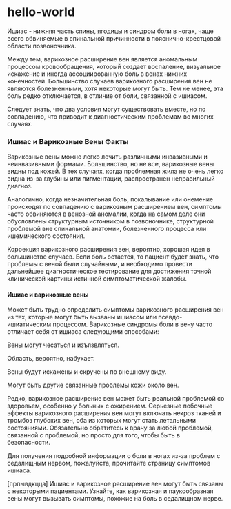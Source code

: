 # hello-world
Ишиас - нижняя часть спины, ягодицы и синдром боли в ногах, чаще всего обвиняемые в спинальной причинности в пояснично-крестцовой области позвоночника. </p><p>  Между тем, варикозное расширение вен является аномальным процессом кровообращения, который создает воспаление, визуальное искажение и иногда ассоциированную боль в венах нижних конечностей.<!--more-->  Большинство случаев варикозного расширения вен не являются болезненными, хотя некоторые могут быть.  Тем не менее, эта боль редко отключается, в отличие от боли, связанной с ишиасом. </p><p>  Следует знать, что два условия могут существовать вместе, но по совпадению, что приводит к диагностическим проблемам во многих случаях. </p><p></p><h3>  Ишиас и Варикозные Вены Факты </h3><p>  Варикозные вены можно легко лечить различными инвазивными и неинвазивными формами.  Большинство, но не все, варикозные вены видны под кожей.  В тех случаях, когда проблемная жила не очень легко видна из-за глубины или пигментации, распространен неправильный диагноз. </p><p>  Аналогично, когда незначительная боль, покалывание или онемение происходят по совпадению с варикозным расширением вен, симптомы часто обвиняются в венозной аномалии, когда на самом деле они обусловлены структурным источником в позвоночнике, структурной проблемой вне спинальной анатомии, болезненного процесса или ишемического состояния. </p><p>  Коррекция варикозного расширения вен, вероятно, хорошая идея в большинстве случаев.  Если боль остается, то пациент будет знать, что проблемы с веной были случайными, и необходимо провести дальнейшее диагностическое тестирование для достижения точной клинической картины истинной симптоматической жалобы. </p><p></p><h4>  Ишиас и варикозные вены </h4><p>  Может быть трудно определить симптомы варикозного расширения вен из тех, которые могут быть вызваны ишиасом или псевдо-ишиатическим процессом.  Варикозные синдромы боли в вену часто отличает себя от ишиаса следующими способами: </p><p>  Вены могут чесаться и изъязвляться. </p><p>  Область, вероятно, набухает. </p><p>  Вены будут искажены и скручены по внешнему виду. </p><p>  Могут быть другие связанные проблемы кожи около вен. </p><p>  Редко, варикозное расширение вен может быть реальной проблемой со здоровьем, особенно у больных с ожирением.  Серьезные побочные эффекты варикозного расширения вен могут включать некроз тканей и тромбоз глубоких вен, оба из которых могут стать летальными состояниями.  Обязательно обратитесь к врачу за любой проблемой, связанной с проблемой, но просто для того, чтобы быть в безопасности. </p><p>  Для получения подробной информации о боли в ногах из-за проблем с седалищным нервом, пожалуйста, прочитайте страницу симптомов ишиаса. </p>  [прпывдкцца] Ишиас и варикозное расширение вен могут быть связаны с некоторыми пациентами.  Узнайте, как варикозная и паукообразная вены могут вызывать симптомы, похожие на боль в седалищном нерве.
